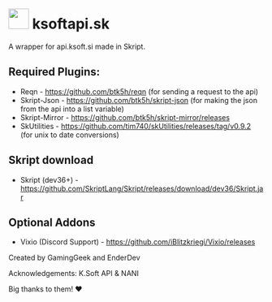 # <img src="https://twemoji.maxcdn.com/2/72x72/1f36b.png" width="40"> ksoftapi.sk
A wrapper for api.ksoft.si made in Skript.

## Required Plugins:

* Reqn - https://github.com/btk5h/reqn (for sending a request to the api)
* Skript-Json - https://github.com/btk5h/skript-json (for making the json from the api into a list variable)
* Skript-Mirror - https://github.com/btk5h/skript-mirror/releases
* SkUtilities - https://github.com/tim740/skUtilities/releases/tag/v0.9.2 (for unix to date conversions)

## Skript download
* Skript (dev36+) - https://github.com/SkriptLang/Skript/releases/download/dev36/Skript.jar

## Optional Addons
* Vixio (Discord Support) - https://github.com/iBlitzkriegi/Vixio/releases

Created by GamingGeek and EnderDev

Acknowledgements: K.Soft API & NANI

Big thanks to them! :heart:
